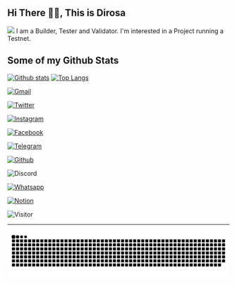 ## Hi There 👋🏼, This is Dirosa
![](https://camo.githubusercontent.com/992babdffd8c74a1502de375fbdf7e4d54773242/68747470733a2f2f6d656469612e67697068792e636f6d2f6d656469612f53576f536b4e36447854737a71494b4571762f67697068792e676966)
I am a Builder, Tester and Validator.
I'm interested in a Project running a Testnet.</p>
## Some of my Github Stats

[![Github stats](https://github-readme-stats.vercel.app/api?username=dirosahm&show_icons=true&include_all_commits=true)](https://github.com/dirosahm/github-readme-stats)
[![Top Langs](https://github-readme-stats.vercel.app/api/top-langs/?username=dirosahm&layout=compact)](https://github.com/dirosahm/github-readme-stats)

[![Gmail](https://img.shields.io/badge/Mail-D14836?style=for-the-badge&logo=gmail&logoColor=white)](mailto:ahmdirosa@gmail.com)

[![Twitter](https://img.shields.io/badge/Twitter-1DA1F2?style=for-the-badge&logo=twitter&logoColor=white)](https://twitter.com/dirosahm)

[![Instagram](https://img.shields.io/badge/Instagram-E4405F?style=for-the-badge&logo=instagram&logoColor=white)](https://instagram.com/mbethikjr)

[![Facebook](https://img.shields.io/badge/Facebook-1877F2?style=for-the-badge&logo=facebook&logoColor=white)](https://facebook.com/mbethik.jr)

[![Telegram](https://img.shields.io/badge/Telegram-2CA5E0?style=for-the-badge&logo=telegram&logoColor=white)](https://t.me/mbethikjr)

[![Github](https://img.shields.io/badge/GitHub-100000?style=for-the-badge&logo=github&logoColor=white)](https://github.com/dirosahm)

![Discord](https://img.shields.io/badge/Discord-5865F2?style=for-the-badge&logo=discord&logoColor=white)

[![Whatsapp](https://img.shields.io/badge/WhatsApp-25D366?style=for-the-badge&logo=whatsapp&logoColor=white)](https://whatsapp.me/082233165664)

[![Notion](https://img.shields.io/badge/Notion-000000?style=for-the-badge&logo=notion&logoColor=white)](https://notion.so/mbethikjr)

![Visitor](https://visitor-badge.laobi.icu/badge?page_id=dirosahm-hash.repoName)

---
<p align="center">
 <img src="https://raw.githubusercontent.com/DHANOLA/DHANOLA/output/github-contribution-grid-snake.svg">
</p>

